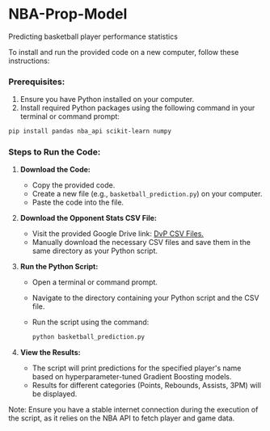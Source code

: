 # NBA-Prop-Model
Predicting basketball player performance statistics

To install and run the provided code on a new computer, follow these instructions:

### Prerequisites:
1. Ensure you have Python installed on your computer.
2. Install required Python packages using the following command in your terminal or command prompt:

```bash
pip install pandas nba_api scikit-learn numpy
```

### Steps to Run the Code:

1. **Download the Code:**
   - Copy the provided code.
   - Create a new file (e.g., `basketball_prediction.py`) on your computer.
   - Paste the code into the file.

2. **Download the Opponent Stats CSV File:**
   - Visit the provided Google Drive link: [DvP CSV Files.](https://drive.google.com/drive/folders/1i_t_nJHFfbDk7cENxkQ3NPwijEy9fzG5?usp=drive_link)
   - Manually download the necessary CSV files and save them in the same directory as your Python script.

3. **Run the Python Script:**
   - Open a terminal or command prompt.
   - Navigate to the directory containing your Python script and the CSV file.
   - Run the script using the command:

     ```bash
     python basketball_prediction.py
     ```

4. **View the Results:**
   - The script will print predictions for the specified player's name based on hyperparameter-tuned Gradient Boosting models.
   - Results for different categories (Points, Rebounds, Assists, 3PM) will be displayed.

Note: Ensure you have a stable internet connection during the execution of the script, as it relies on the NBA API to fetch player and game data.
